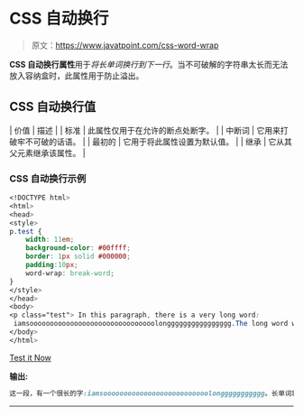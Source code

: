 # CSS 自动换行

> 原文：<https://www.javatpoint.com/css-word-wrap>

**CSS 自动换行属性**用于*将长单词换行到下一行*。当不可破解的字符串太长而无法放入容纳盒时，此属性用于防止溢出。

## CSS 自动换行值

| 价值 | 描述 |
| 标准 | 此属性仅用于在允许的断点处断字。 |
| 中断词 | 它用来打破牢不可破的话语。 |
| 最初的 | 它用于将此属性设置为默认值。 |
| 继承 | 它从其父元素继承该属性。 |

### CSS 自动换行示例

```css
<!DOCTYPE html>
<html>
<head>
<style> 
p.test {
    width: 11em;
    background-color: #00ffff; 
    border: 1px solid #000000;
    padding:10px;
    word-wrap: break-word;
}
</style>
</head>
<body>
<p class="test"> In this paragraph, there is a very long word:
 iamsooooooooooooooooooooooooooooooolongggggggggggggggg.The long word will break and wrap to the next line.</p>
</body>
</html>

```

[Test it Now](https://www.javatpoint.com/oprweb/test.jsp?filename=csswordwrap1)

**输出:**

```css
这一段，有一个很长的字:iamsoooooooooooooooooooooooooolonggggggggggg。长单词将会换行到下一行。

```

* * *
